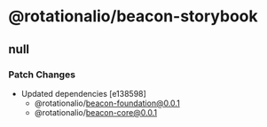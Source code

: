 # @rotationalio/beacon-storybook

## null

### Patch Changes

- Updated dependencies [e138598]
  - @rotationalio/beacon-foundation@0.0.1
  - @rotationalio/beacon-core@0.0.1
